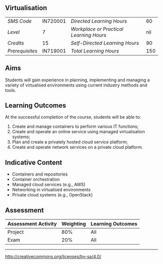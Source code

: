 ## Virtualisation            

|                 |          |                                         |     |
|-----------------|----------|-----------------------------------------|-----|
| *SMS Code*      | IN720001 | *Directed Learning Hours*               | 60  |
| *Level*         | 7        | *Workplace or Practical Learning Hours* | nil |
| *Credits*       | 15       | *Self-Directed Learning Hours*          | 90  |
| *Prerequisites* | IN719001 | *Total Learning Hours*                  | 150 |

## Aims

Students will gain experience in planning, implementing and managing a variety 
of virtualised environments using current industry methods and tools.

## Learning Outcomes

At the successful completion of the course, students will be able to:

1. Create and manage containers to perform various IT functions;
2. Create and operate an online service using managed virtualisation 
   systems;
3. Plan and create a privately hosted cloud service platform;
4. Create and operate network services on a private cloud platform.

## Indicative Content

* Containers and repositories
* Container orchestration
* Managed cloud services (e.g., AWS)
* Networking in virtualised environments
* Private cloud systems (e.g., OpenStack)


## Assessment

| **Assessment Activity**       | **Weighting** | **Learning Outcomes** |
|-------------------------------|---------------|-----------------------|
| Project                       | 80%           | All                   |
| Exam                          | 20%           | All                   |

---
http://creativecommons.org/licenses/by-sa/4.0/
